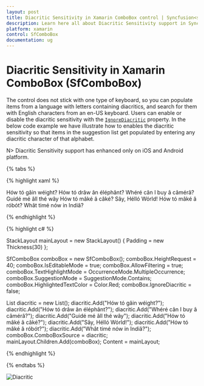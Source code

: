 ```yaml
---
layout: post
title: Diacritic Sensitivity in Xamarin ComboBox control | Syncfusion<sup>®</sup>
description: Learn here all about Diacritic Sensitivity support in Syncfusion<sup>®</sup> Xamarin ComboBox (SfComboBox) control and more.
platform: xamarin
control: SfComboBox
documentation: ug
---
```

# Diacritic Sensitivity in Xamarin ComboBox (SfComboBox)

The control does not stick with one type of keyboard, so you can populate items from a language with letters containing diacritics, and search for them with English characters from an en-US keyboard. Users can enable or disable the diacritic sensitivity with the [`IgnoreDiacritic`](https://help.syncfusion.com/cr/xamarin/Syncfusion.XForms.ComboBox.SfComboBox.html#Syncfusion_XForms_ComboBox_SfComboBox_IgnoreDiacritic) property. In the below code example we have illustrate how to enables the diacritic sensitivity so that items in the suggestion list get populated by entering any diacritic character of that alphabet.

N> Diacritic Sensitivity support has enhanced only on iOS and Android platform.

{% tabs %}

{% highlight xaml %}

<StackLayout VerticalOptions="Start" HorizontalOptions="Start" Padding="30">
    <combobox:SfComboBox  HeightRequest="40" x:Name="comboBox" IsEditableMode="True" AllowFiltering="True" TextHighlightMode="MultipleOccurrence" SuggestionMode="Contains" HighlightedTextColor="Red" IgnoreDiacritic="false">
        <combobox:SfComboBox.ComboBoxSource>
            <ListCollection:List x:TypeArguments="x:String">
                <x:String>Hów tó gâin wéight?</x:String>
                <x:String>Hów tó drâw ân éléphânt?</x:String>
                <x:String>Whéré cân I buy â câmérâ?</x:String>
                <x:String>Guidé mé âll thé wây</x:String>
                <x:String>Hów tó mâké â câké?</x:String>
                <x:String>Sây, Hélló Wórld!</x:String>
                <x:String>Hów tó mâké â róbót?</x:String>
                <x:String>Whât timé nów in Indiâ?</x:String>
            </ListCollection:List>
        </combobox:SfComboBox.ComboBoxSource>
    </combobox:SfComboBox>
</StackLayout>            

{% endhighlight %}

{% highlight c# %}

StackLayout mainLayout = new StackLayout()
{
    Padding = new Thickness(30)
};

SfComboBox comboBox = new SfComboBox();
comboBox.HeightRequest = 40;
comboBox.IsEditableMode = true;
comboBox.AllowFiltering = true;
comboBox.TextHighlightMode = OccurrenceMode.MultipleOccurrence;
comboBox.SuggestionMode = SuggestionMode.Contains;
comboBox.HighlightedTextColor = Color.Red;
comboBox.IgnoreDiacritic = false;

List<String> diacritic = new List<String>();
diacritic.Add("Hów tó gâin wéight?");
diacritic.Add("Hów tó drâw ân éléphânt?");
diacritic.Add("Whéré cân I buy â câmérâ?");
diacritic.Add("Guidé mé âll thé wây");
diacritic.Add("Hów tó mâké â câké?");
diacritic.Add("Sây, Hélló Wórld!");
diacritic.Add("Hów tó mâké â róbót?");
diacritic.Add("Whât timé nów in Indiâ?");
comboBox.ComboBoxSource = diacritic;
mainLayout.Children.Add(comboBox);
Content = mainLayout;

{% endhighlight %}

{% endtabs %}

![Diacritic](images/Diacritic-Sensitivity/Diacritic.png)

